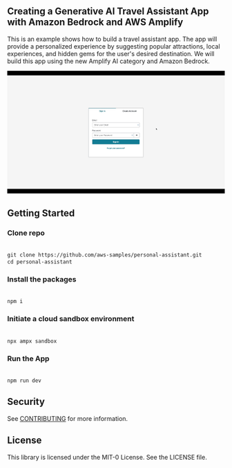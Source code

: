 ## Creating a Generative AI  Travel Assistant App with Amazon Bedrock and AWS Amplify

This is an example shows how to build a travel assistant app. The app will provide a personalized experience by suggesting popular attractions, local experiences, and hidden gems for the user's desired destination. We will build this app using the new Amplify AI category and Amazon Bedrock.

![travel-planner-ai](images/travel-planner.gif)

## Getting Started
### Clone repo

```

git clone https://github.com/aws-samples/personal-assistant.git
cd personal-assistant

```

### Install the packages

```

npm i

```

### Initiate a cloud sandbox environment

```

npx ampx sandbox

```

### Run the App

```

npm run dev

```



## Security

See [CONTRIBUTING](CONTRIBUTING.md#security-issue-notifications) for more information.

## License

This library is licensed under the MIT-0 License. See the LICENSE file.
